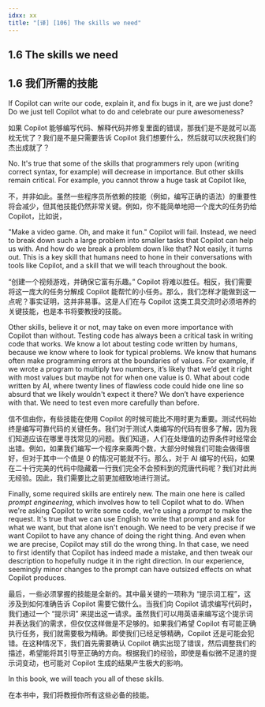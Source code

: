 ```yaml
---
idxx: xx
title: "[译] [106] The skills we need"
---
```



## 1.6 The skills we need
## 1.6 我们所需的技能

If Copilot can write our code, explain it, and fix bugs in it, are we just done? Do we just tell Copilot what to do and celebrate our pure awesomeness?

如果 Copilot 能够编写代码、解释代码并修复里面的错误，那我们是不是就可以高枕无忧了？我们是不是只需要告诉 Copilot 我们想要什么，然后就可以庆祝我们的杰出成就了？

No. It's true that some of the skills that programmers rely upon (writing correct syntax, for example) will decrease in importance. But other skills remain critical. For example, you cannot throw a huge task at Copilot like,

不，并非如此。虽然一些程序员所依赖的技能（例如，编写正确的语法）的重要性将会减少，但其他技能仍然非常关键。例如，你不能简单地把一个庞大的任务扔给 Copilot，比如说，


"Make a video game. Oh, and make it fun." Copilot will fail. Instead, we need to break down such a large problem into smaller tasks that Copilot can help us with. And how do we break a problem down like that? Not easily, it turns out. This is a key skill that humans need to hone in their conversations with tools like Copilot, and a skill that we will teach throughout the book.

“创建一个视频游戏，并确保它富有乐趣。” Copilot 将难以胜任。相反，我们需要将这一庞大的任务分解成 Copilot 能帮忙的小任务。那么，我们怎样才能做到这一点呢？事实证明，这并非易事。这是人们在与 Copilot 这类工具交流时必须培养的关键技能，也是本书将要教授的技能。


Other skills, believe it or not, may take on even more importance with Copilot than without. Testing code has always been a critical task in writing code that works. We know a lot about testing code written by humans, because we know where to look for typical problems. We know that humans often make programming errors at the boundaries of values. For example, if we wrote a program to multiply two numbers, it’s likely that we’d get it right with most values but maybe not for when one value is 0. What about code written by AI, where twenty lines of flawless code could hide one line so absurd that we likely wouldn't expect it there? We don’t have experience with that. We need to test even more carefully than before.

信不信由你，有些技能在使用 Copilot 的时候可能比不用时更为重要。测试代码始终是编写可靠代码的关键任务。我们对于测试人类编写的代码有很多了解，因为我们知道应该在哪里寻找常见的问题。我们知道，人们在处理值的边界条件时经常会出错。例如，如果我们编写一个程序来乘两个数，大部分时候我们可能会做得很好，但对于其中一个值是 0 的情况可能就不行。那么，对于 AI 编写的代码，如果在二十行完美的代码中隐藏着一行我们完全不会预料到的荒唐代码呢？我们对此尚无经验。因此，我们需要比之前更加细致地进行测试。

Finally, some required skills are entirely new. The main one here is called _prompt engineering_, which involves how to tell Copilot what to do. When we're asking Copilot to write some code, we're using a _prompt_ to make the request. It's true that we can use English to write that prompt and ask for what we want, but that alone isn't enough. We need to be very precise if we want Copilot to have any chance of doing the right thing. And even when we are precise, Copilot may still do the wrong thing. In that case, we need to first identify that Copilot has indeed made a mistake, and then tweak our description to hopefully nudge it in the right direction. In our experience, seemingly minor changes to the prompt can have outsized effects on what Copilot produces.

最后，一些必须掌握的技能是全新的。其中最关键的一项称为 “提示词工程”，这涉及到如何准确告诉 Copilot 需要它做什么。当我们向 Copilot 请求编写代码时，我们通过一个 “提示词” 来提出这一请求。虽然我们可以用英语来编写这个提示词并表达我们的需求，但仅仅这样做是不足够的。如果我们希望 Copilot 有可能正确执行任务，我们就需要极为精确。即使我们已经足够精确，Copilot 还是可能会犯错。在这种情况下，我们首先需要确认 Copilot 确实出现了错误，然后调整我们的描述，希望能将其引导至正确的方向。根据我们的经验，即使是看似微不足道的提示词变动，也可能对 Copilot 生成的结果产生极大的影响。

In this book, we will teach you all of these skills.

在本书中，我们将教授你所有这些必备的技能。
